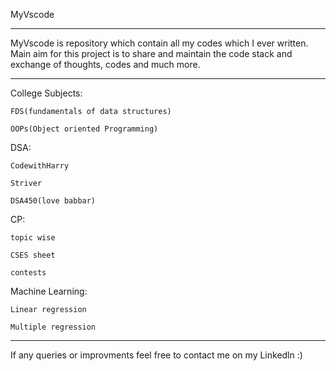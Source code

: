 MyVscode
******************************************************************************************************************************************************
MyVscode is repository which contain all my codes which I ever written.
Main aim for this project is to share and maintain the code stack and exchange of thoughts, codes and much more.

******************************************************************************************************************************************************
College Subjects:

    FDS(fundamentals of data structures)

    OOPs(Object oriented Programming)

DSA:
    
    CodewithHarry

    Striver

    DSA450(love babbar)


CP:
    
    topic wise

    CSES sheet 

    contests

Machine Learning:

    Linear regression

    Multiple regression


**********************************************************************************************************************************************************
If any queries or improvments feel free to contact me on my Linkedln :)

